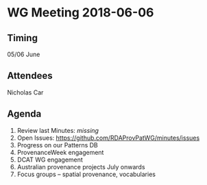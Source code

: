 # WG Meeting 2018-06-06


## Timing
05/06 June


## Attendees

Nicholas Car


## Agenda
1. Review last Minutes: *missing*
2. Open Issues: https://github.com/RDAProvPatWG/minutes/issues
3. Progress on our Patterns DB
4. ProvenanceWeek engagement
5. DCAT WG engagement
6. Australian provenance projects July onwards
7. Focus groups – spatial provenance, vocabularies
